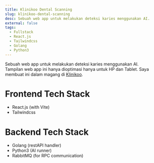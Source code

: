 ```yaml
---
title: Klinikoo Dental Scanning
slug: klinikoo-dental-scanning
desc: Sebuah web app untuk melakukan deteksi karies menggunakan AI.
external: false
tags:
  - Fullstack
  - React.js
  - Tailwindcss
  - Golang
  - Python3
---
```


Sebuah web app untuk melakukan deteksi karies menggunakan AI. Tampilan web app ini hanya dioptimasi hanya untuk HP dan Tablet. Saya membuat ini dalam magang di [Klinikoo].

# Frontend Tech Stack

- React.js (with Vite)
- Tailwindcss

# Backend Tech Stack

- Golang (restAPI handler)
- Python3 (AI runner)
- RabbitMQ (for RPC communication)

[klinikoo]: https://klinikoo.id/
